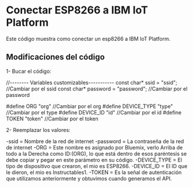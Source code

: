 # Conectar ESP8266 a IBM IoT Platform
Este código muestra como conectar un esp8266 a IBM IoT Platform.

## Modificaciones del código
1- Bucar el código:

//-------- Variables customizables-----------
const char* ssid = "ssid";      //Cambiar por el ssid
const char* password = "password";  //Cambiar por el password

#define ORG "org"           //Cambiar por el org
#define DEVICE_TYPE "type"  //Cambiar por el type
#define DEVICE_ID "id"      //Cambiar por el id
#define TOKEN "token"       //Cambiar por el token

2- Reemplazar los valores:

-ssid = Nombre de la red de internet
-password = La contraseña de la red de internet
-ORG = Este nombre es asignado por Bluemix, verlo Arriba de todo a la Derecha como ID:(ORG), lo que está dentro de esos paréntesis se debe        copiar y pegar en este parámetro en su código.
-DEVICE_TYPE = El tipo de dispositivo que crearon, el mio es ESP8266.
-DEVICE_ID = El ID que le dieron, el mio es Instructables1.
-TOKEN = Es la señal de autenticación que utilizamos anteriormente y obtuvimos cuando generamos el API.
